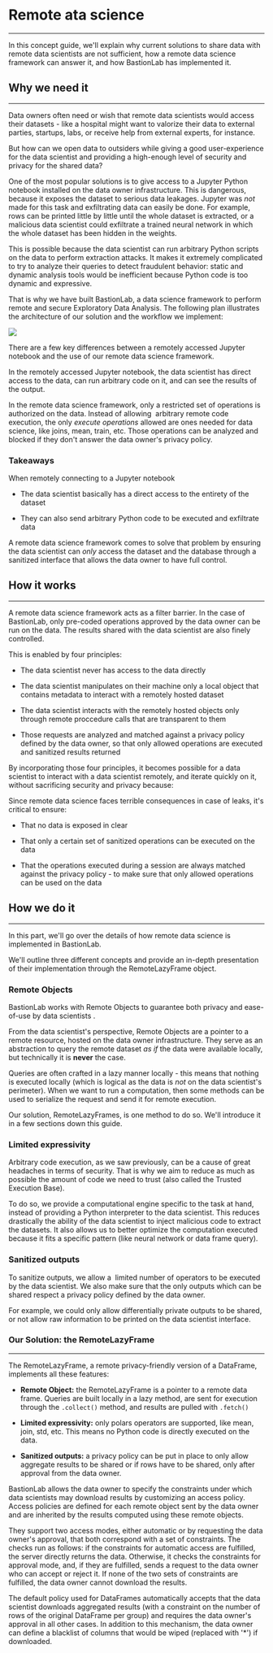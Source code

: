 # Remote ata science
__________________________________________________________

In this concept guide, we'll explain why current solutions to share data with remote data scientists are not sufficient, how a remote data science framework can answer it, and how BastionLab has implemented it.

## Why we need it
________________________________________________________________

Data owners often need or wish that remote data scientists would access their datasets - like a hospital might want to valorize their data to external parties, startups, labs, or receive help from external experts, for instance. 

But how can we open data to outsiders while giving a good user-experience for the data scientist and providing a high-enough level of security and privacy for the shared data? 

One of the most popular solutions is to give access to a Jupyter Python notebook installed on the data owner infrastructure. This is dangerous, because it exposes the dataset to serious data leakages. Jupyter was *not* made for this task and exfiltrating data can easily be done. For example, rows can be printed little by little until the whole dataset is extracted, or a malicious data scientist could exfiltrate a trained neural network in which the whole dataset has been hidden in the weights.

This is possible because the data scientist can run arbitrary Python scripts on the data to perform extraction attacks. It makes it extremely complicated to try to analyze their queries to detect fraudulent behavior: static and dynamic analysis tools would be inefficient because Python code is too dynamic and expressive.

That is why we have built BastionLab, a data science framework to perform remote and secure Exploratory Data Analysis. The following plan illustrates the architecture of our solution and the workflow we implement:

![](../../assets/BastionLab_Worflow.png)

There are a few key differences between a remotely accessed Jupyter notebook and the use of our remote data science framework.

In the remotely accessed Jupyter notebook, the data scientist has direct access to the data, can run arbitrary code on it, and can see the results of the output. 

In the remote data science framework, only a restricted set of operations is authorized on the data. Instead of allowing  arbitrary remote code execution, the only *execute operations* allowed are ones needed for data science, like joins, mean, train, etc. Those operations can be analyzed and blocked if they don't answer the data owner's privacy policy.

### Takeaways

When remotely connecting to a Jupyter notebook

-   The data scientist basically has a direct access to the entirety of the dataset

-   They can also send arbitrary Python code to be executed and exfiltrate data

A remote data science framework comes to solve that problem by ensuring the data scientist can *only* access the dataset and the database through a sanitized interface that allows the data owner to have full control.

## How it works
_______________________________________________________

A remote data science framework acts as a filter barrier. In the case of BastionLab, only pre-coded operations approved by the data owner can be run on the data. The results shared with the data scientist are also finely controlled. 

This is enabled by four principles:

-   The data scientist never has access to the data directly

-   The data scientist manipulates on their machine only a local object that contains metadata to interact with a remotely hosted dataset

-   The data scientist interacts with the remotely hosted objects only through remote proccedure calls that are transparent to them

-   Those requests are analyzed and matched against a privacy policy defined by the data owner, so that only allowed operations are executed and sanitized results returned

By incorporating those four principles, it becomes possible for a data scientist to interact with a data scientist remotely, and iterate quickly on it, without sacrificing security and privacy because:

Since remote data science faces terrible consequences in case of leaks, it's critical to ensure:

-   That no data is exposed in clear

-   That only a certain set of sanitized operations can be executed on the data

-   That the operations executed during a session are always matched against the privacy policy - to make sure that only allowed operations can be used on the data

## How we do it
__________________________________________________

In this part, we'll go over the details of how remote data science is implemented in BastionLab. 

We'll outline three different concepts and provide an in-depth presentation of their implementation through the RemoteLazyFrame object.

### Remote Objects

BastionLab works with Remote Objects to guarantee both privacy and ease-of-use by data scientists .

From the data scientist's perspective, Remote Objects are a pointer to a remote resource, hosted on the data owner infrastructure. They serve as an abstraction to query the remote dataset *as if* the data were available locally, but technically it is **never** the case.

Queries are often crafted in a lazy manner locally - this means that nothing is executed locally (which is logical as the data is *not* on the data scientist's perimeter). When we want to run a computation, then some methods can be used to serialize the request and send it for remote execution. 

Our solution, RemoteLazyFrames, is one method to do so. We'll introduce it in a few sections down this guide.

### Limited expressivity

Arbitrary code execution, as we saw previously, can be a cause of great headaches in terms of security. That is why we aim to reduce as much as possible the amount of code we need to trust (also called the Trusted Execution Base). 

To do so, we provide a computational engine specific to the task at hand, instead of providing a Python interpreter to the data scientist. This reduces drastically the ability of the data scientist to inject malicious code to extract the datasets. It also allows us to better optimize the computation executed because it fits a specific pattern (like neural network or data frame query).

### Sanitized outputs

To sanitize outputs, we allow a  limited number of operators to be executed by the data scientist. We also make sure that the only outputs which can be shared respect a privacy policy defined by the data owner.

For example, we could only allow differentially private outputs to be shared, or not allow raw information to be printed on the data scientist interface.

### Our Solution: the **RemoteLazyFrame**
___________________________________________________________

The RemoteLazyFrame, a remote privacy-friendly version of a DataFrame, implements all these features:

-   **Remote Object:** the RemoteLazyFrame is a pointer to a remote data frame. Queries are built locally in a lazy method, are sent for execution through the `.collect()` method, and results are pulled with `.fetch()`

-   **Limited expressivity:** only polars operators are supported, like mean, join, std, etc. This means no Python code is directly executed on the data.

-   **Sanitized outputs:** a privacy policy can be put in place to only allow aggregate results to be shared or if rows have to be shared, only after approval from the data owner.

BastionLab allows the data owner to specify the constraints under which data scientists may download results by customizing an access policy. Access policies are defined for each remote object sent by the data owner and are inherited by the results computed using these remote objects. 

They support two access modes, either automatic or by requesting the data owner's approval, that both correspond with a set of constraints. The checks run as follows: if the constraints for automatic access are fulfilled, the server directly returns the data. Otherwise, it checks the constraints for approval mode, and, if they are fulfilled, sends a request to the data owner who can accept or reject it. If none of the two sets of constraints are fulfilled, the data owner cannot download the results.

The default policy used for DataFrames automatically accepts that the data scientist downloads aggregated results (with a constraint on the number of rows of the original DataFrame per group) and requires the data owner's approval in all other cases. In addition to this mechanism, the data owner can define a blacklist of columns that would be wiped (replaced with '\*') if downloaded.
